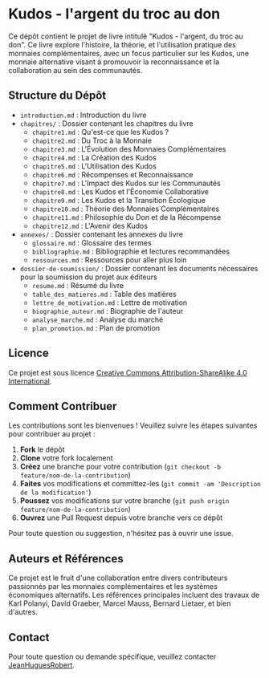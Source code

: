 # Kudos - l'argent du troc au don

Ce dépôt contient le projet de livre intitulé "Kudos - l'argent, du troc au don". Ce livre explore l'histoire, la théorie, et l'utilisation pratique des monnaies complémentaires, avec un focus particulier sur les Kudos, une monnaie alternative visant à promouvoir la reconnaissance et la collaboration au sein des communautés.

## Structure du Dépôt

- `introduction.md` : Introduction du livre
- `chapitres/` : Dossier contenant les chapitres du livre
  - `chapitre1.md` : Qu'est-ce que les Kudos ?
  - `chapitre2.md` : Du Troc à la Monnaie
  - `chapitre3.md` : L'Évolution des Monnaies Complémentaires
  - `chapitre4.md` : La Création des Kudos
  - `chapitre5.md` : L'Utilisation des Kudos
  - `chapitre6.md` : Récompenses et Reconnaissance
  - `chapitre7.md` : L'Impact des Kudos sur les Communautés
  - `chapitre8.md` : Les Kudos et l'Économie Collaborative
  - `chapitre9.md` : Les Kudos et la Transition Écologique
  - `chapitre10.md` : Théorie des Monnaies Complémentaires
  - `chapitre11.md` : Philosophie du Don et de la Récompense
  - `chapitre12.md` : L'Avenir des Kudos
- `annexes/` : Dossier contenant les annexes du livre
  - `glossaire.md` : Glossaire des termes
  - `bibliographie.md` : Bibliographie et lectures recommandées
  - `ressources.md` : Ressources pour aller plus loin
- `dossier-de-soumission/` : Dossier contenant les documents nécessaires pour la soumission du projet aux éditeurs
  - `resume.md` : Résumé du livre
  - `table_des_matieres.md` : Table des matières
  - `lettre_de_motivation.md` : Lettre de motivation
  - `biographie_auteur.md` : Biographie de l'auteur
  - `analyse_marche.md` : Analyse du marché
  - `plan_promotion.md` : Plan de promotion

## Licence

Ce projet est sous licence [Creative Commons Attribution-ShareAlike 4.0 International](https://creativecommons.org/licenses/by-sa/4.0/).

## Comment Contribuer

Les contributions sont les bienvenues ! Veuillez suivre les étapes suivantes pour contribuer au projet :

1. **Fork** le dépôt
2. **Clone** votre fork localement
3. **Créez** une branche pour votre contribution (`git checkout -b feature/nom-de-la-contribution`)
4. **Faites** vos modifications et committez-les (`git commit -am 'Description de la modification'`)
5. **Poussez** vos modifications sur votre branche (`git push origin feature/nom-de-la-contribution`)
6. **Ouvrez** une Pull Request depuis votre branche vers ce dépôt

Pour toute question ou suggestion, n'hésitez pas à ouvrir une issue.

## Auteurs et Références

Ce projet est le fruit d'une collaboration entre divers contributeurs passionnés par les monnaies complémentaires et les systèmes économiques alternatifs. Les références principales incluent des travaux de Karl Polanyi, David Graeber, Marcel Mauss, Bernard Lietaer, et bien d'autres.

## Contact

Pour toute question ou demande spécifique, veuillez contacter [JeanHuguesRobert](https://github.com/JeanHuguesRobert).
